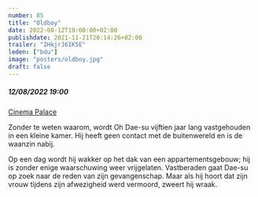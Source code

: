```yaml
---
number: 85
title: "Oldboy"
date: 2022-08-12T19:00:00+02:00
publishdate: 2021-11-21T20:14:26+02:00
trailer: "2HkjrJ6IK5E"
leden: ["bdu"]
image: "posters/oldboy.jpg"
draft: false
---
```


##### 12/08/2022 19:00

[Cinema Palace](https://cinema-palace.be/nl/film/old-boy-vo-st-en)

 Zonder te weten waarom, wordt Oh Dae-su vijftien jaar lang vastgehouden
 in een kleine kamer. Hij heeft geen contact met de buitenwereld en is
 de waanzin nabij.
 <!--more-->
 Op een dag wordt hij wakker op het dak van een appartementsgebouw; hij is zonder
 enige waarschuwing weer vrijgelaten. Vastberaden gaat Dae-su op zoek naar de reden
 van zijn gevangenschap. Maar als hij hoort dat zijn vrouw tijdens zijn afwezigheid
 werd vermoord, zweert hij wraak.
